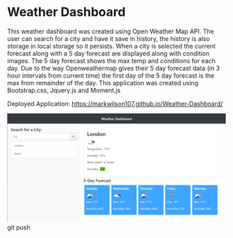 # Weather Dashboard
This weather dashboard was created using Open Weather Map API. The user can search for a city and have it save in history, the history is also storage in local storage so it persists. When a city is selected the current forecast along with a 5 day forecast are displayed along with condition images.
The 5 day forecast shows the max temp and conditions for each day. Due to the way Openweathermap gives their 5 day forecast data (in 3 hour intervals from current time) the first day of the 5 day forecast is the max from remainder of the day.
This application was created using Bootstrap.css, Jquery.js and Moment.js

Deployed Application: https://markwilson107.github.io/Weather-Dashboard/

![Image of Application](https://github.com/markwilson107/Weather-Dashboard/blob/master/assets/Deployed%20Application.png)git push